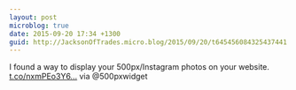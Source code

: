 ```yaml
---
layout: post
microblog: true
date: 2015-09-20 17:34 +1300
guid: http://JacksonOfTrades.micro.blog/2015/09/20/t645456084325437441.html
---
```

I found a way to display your 500px/Instagram photos on your website.  
[t.co/nxmPEo3Y6...](http://t.co/nxmPEo3Y6w) via @500pxwidget
